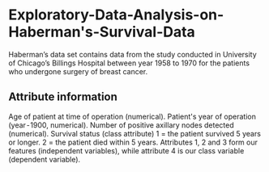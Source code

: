 # Exploratory-Data-Analysis-on-Haberman's-Survival-Data
Haberman’s data set contains data from the study conducted in University of Chicago’s Billings Hospital between year 1958 to 1970 for the patients who undergone surgery of breast cancer.
## Attribute information
Age of patient at time of operation (numerical).
Patient's year of operation (year - 1900, numerical).
Number of positive axillary nodes detected (numerical).
Survival status (class attribute)  1 = the patient survived 5 years or longer. 2 = the patient died within 5 years.
Attributes 1, 2 and 3 form our features (independent variables), while attribute 4 is our class variable (dependent variable).
           
